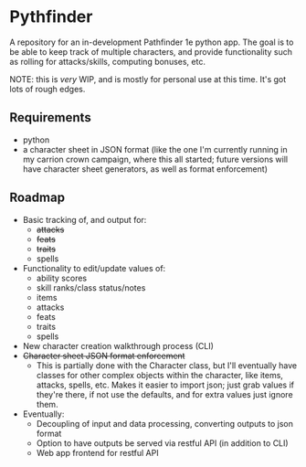 # Pythfinder

A repository for an in-development Pathfinder 1e python app. The goal is to be 
able to keep track of multiple characters, and provide functionality such as 
rolling for attacks/skills, computing bonuses, etc.

NOTE: this is _very_ WIP, and is mostly for personal use at this time. It's 
got lots of rough edges.

## Requirements

+ python
+ a character sheet in JSON format (like the one I'm currently running in my carrion crown campaign, where this all started; future versions will have character sheet generators, as well as format enforcement)

## Roadmap

+ Basic tracking of, and output for:
    + ~~attacks~~
    + ~~feats~~
    + ~~traits~~
    + spells
+ Functionality to edit/update values of:
    + ability scores
    + skill ranks/class status/notes
    + items
    + attacks
    + feats
    + traits
    + spells
+ New character creation walkthrough process (CLI)
+ ~~Character sheet JSON format enforcement~~
    + This is partially done with the Character class, but I'll eventually have classes for other complex objects within the character, like items, attacks, spells, etc. Makes it easier to import json; just grab values if they're there, if not use the defaults, and for extra values just ignore them.
+ Eventually:
    + Decoupling of input and data processing, converting outputs to json format
    + Option to have outputs be served via restful API (in addition to CLI)
    + Web app frontend for restful API
